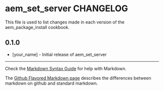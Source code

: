 aem_set_server CHANGELOG
========================

This file is used to list changes made in each version of the aem_package_install cookbook.

0.1.0
-----
- [your_name] - Initial release of aem_set_server

- - -
Check the [Markdown Syntax Guide](http://daringfireball.net/projects/markdown/syntax) for help with Markdown.

The [Github Flavored Markdown page](http://github.github.com/github-flavored-markdown/) describes the differences between markdown on github and standard markdown.
